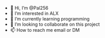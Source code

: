 - 👋 Hi, I’m @Pal256
- 👀 I’m interested in ALX
- 🌱 I’m currently learning programming
- 💞️ I’m looking to collaborate on this project
- 📫 How to reach me email or DM

<!---
Pal256/Pal256 is a ✨ special ✨ repository because its `README.md` (this file) appears on your GitHub profile.
You can click the Preview link to take a look at your changes.
--->
